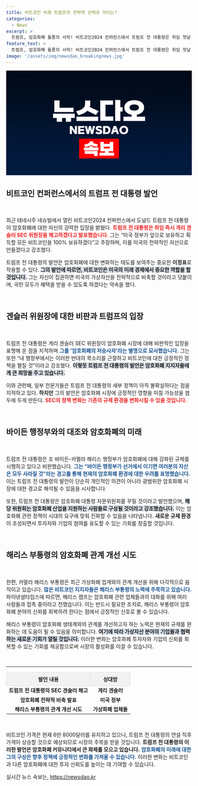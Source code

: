 ```yaml
---
title: 비트코인 비축 트럼프의 전략적 선택과 의미는?
categories:
  - News
excerpt: >
  트럼프, 암호화폐 돌풍의 서막! 비트코인2024 컨퍼런스에서 트럼프 전 대통령은 취임 첫날 SEC 위원장 해고와 비트코인 국가 전략 비축 계획을 밝혔습니다. 해리스 부통령과의 접촉도 알려지면서 정치와 암호화폐의 긴밀한 연관이 주목받고 있습니다. 클릭해서 더 알아보세요!
feature_text: >
  트럼프, 암호화폐 돌풍의 서막! 비트코인2024 컨퍼런스에서 트럼프 전 대통령은 취임 첫날 SEC 위원장 해고와 비트코인 국가 전략 비축 계획을 밝혔습니다. 해리스 부통령과의 접촉도 알려지면서 정치와 암호화폐의 긴밀한 연관이 주목받고 있습니다. 클릭해서 더 알아보세요!
image: '/assets/img/newsdao_breakingnews.jpg'
---
```


<p><img src="/assets/img/newsdao_breakingnews.jpg" alt="bookingtag 속보" /></p>

<h2 data-ke-size="size26">비트코인 컨퍼런스에서의 트럼프 전 대통령 발언</h2>

<p data-ke-size="size16">&nbsp;</p>

<p>최근 테네시주 네슈빌에서 열린 비트코인2024 컨퍼런스에서 도널드 트럼프 전 대통령이 암호화폐에 대한 자신의 강력한 입장을 밝혔다. <b><span style="color: #ee2323;">트럼프 전 대통령은 취임 즉시 게리 겐슬러 SEC 위원장을 해고하겠다고 발표했습니다.</span></b> 그는 “미국 정부가 앞으로 보유하고 획득할 모든 비트코인을 100% 보유하겠다”고 주장하며, 이를 미국의 전략적인 자산으로 만들겠다고 강조했다.</p>

<p>트럼프 전 대통령의 발언은 암호화폐에 대한 변화하는 태도를 보여주는 중요한 <b>이정표</b>로 작용할 수 있다. <b><span style="background-color: #21538527;">그의 발언에 따르면, 비트코인은 미국의 미래 경제에서 중요한 역할을 할 것입니다.</span></b> 그는 자신이 집권하면 미국의 가상자산을 전략적으로 비축할 것이라고 덧붙이며, 국민 모두가 혜택을 받을 수 있도록 하겠다는 약속을 했다.</p>

<p data-ke-size="size16">&nbsp;</p>

<h2 data-ke-size="size26">겐슬러 위원장에 대한 비판과 트럼프의 입장</h2>

<p data-ke-size="size16">&nbsp;</p>

<p>트럼프 전 대통령은 게리 겐슬러 SEC 위원장이 암호화폐 시장에 대해 비판적인 입장을 표명해 온 점을 지적하며 <b><span style="color: #1a5490;">그를 '암호화폐의 저승사자'라는 별명으로 묘사했습니다.</span></b> 그는 또한 “내 행정부에서는 이러한 반대의 목소리를 근절하고 비트코인에 대한 긍정적인 정책을 펼칠 것”이라고 강조했다. <b><span style="background-color: #21538527;">이렇듯 트럼프 전 대통령의 발언은 암호화폐 지지자들에게 큰 희망을 주고 있습니다.</span></b></p>

<p>이와 관련해, 일부 전문가들은 트럼프 전 대통령의 세부 정책이 아직 불확실하다는 점을 지적하고 있다. <b>하지만</b> 그의 발언은 암호화폐 시장에 긍정적인 영향을 미칠 가능성을 염두에 두게 만든다. <b><span style="color: #ee2323;">SEC의 정책 변화는 기존의 규제 환경을 변화시킬 수 있을 것입니다.</span></b> </p>

<p data-ke-size="size16">&nbsp;</p>

<h2 data-ke-size="size26">바이든 행정부와의 대조와 암호화폐의 미래</h2>

<p data-ke-size="size16">&nbsp;</p>

<p>트럼프 전 대통령은 조 바이든-카멀라 해리스 행정부가 암호화폐에 대해 강화된 규제를 시행하고 있다고 비판했습니다. <b><span style="color: #1a5490;">그는 “바이든 행정부가 선거에서 이기면 여러분의 자산은 모두 사라질 것”라는 경고를 통해 현재의 암호화폐 환경에 대한 우려를 표명했습니다.</span></b> 이는 트럼프 전 대통령의 발언이 단순히 개인적인 의견이 아니라 광범위한 암호화폐 시장에 대한 경고로 해석될 수 있음을 시사합니다.</p>

<p>또한, 트럼프 전 대통령은 암호화폐 대통령 자문위원회를 꾸릴 것이라고 발언했으며, <b><span style="background-color: #21538527;">해당 위원회는 암호화폐 산업을 지원하는 사람들로 구성될 것이라고 강조했습니다.</span></b> 이는 암호화폐 관련 정책이 시대의 요구에 맞춰 진화할 수 있음을 나타냅니다. <b>새로운 규제 환경 </b>이 조성되면서 투자자와 기업의 참여를 유도할 수 있는 기회를 창출할 것입니다.</p>

<p data-ke-size="size16">&nbsp;</p>

<h2 data-ke-size="size26">해리스 부통령의 암호화폐 관계 개선 시도</h2>

<p data-ke-size="size16">&nbsp;</p>

<p>한편, 카멀라 해리스 부통령은 최근 가상화폐 업계와의 관계 개선을 위해 다각적으로 움직이고 있습니다. <b><span style="color: #1a5490;">많은 비트코인 지지자들은 해리스 부통령의 노력에 주목하고 있습니다.</span></b> 파이낸셜타임스에 따르면, 해리스 캠프는 암호화폐 관련 업체들과의 대화를 위해 여러 사람들과 접촉 중이라고 전했습니다. 이는 반드시 필요한 조치로, 해리스 부통령이 암호화폐 분야의 신뢰를 회복하려 한다는 점에서 긍정적인 신호로 볼 수 있습니다.</p>

<p>해리스 부통령이 암호화폐 생태계와의 관계를 개선하고자 하는 노력은 현재의 규제를 완화하는 데 도움이 될 수 있음을 의미합니다. <b><span style="background-color: #21538527;">여기에 따라 가상자산 분야의 기업들과 협력하는 새로운 기회가 열릴 것입니다.</span></b> 이러한 변화는 암호화폐 투자자와 기업의 신뢰를 회복할 수 있는 기회를 제공함으로써 시장의 활성화를 이끌 수 있습니다.</p>

<p data-ke-size="size16">&nbsp;</p>

<hr/>

<table style="width:100%; border-collapse: collapse;">
  <tr>
    <th style="border: 1px solid #ddd; text-align: center; padding: 8px; background-color: #f2f2f2;">발언 내용</th>
    <th style="border: 1px solid #ddd; text-align: center; padding: 8px; background-color: #f2f2f2;">상대방</th>
  </tr>
  <tr>
    <td style="text-align: center; height: 17px;"><b>트럼프 전 대통령의 SEC 겐슬러 해고</b></td>
    <td style="text-align: center; height: 17px;"><b>게리 겐슬러</b></td>
  </tr>
  <tr>
    <td style="text-align: center; height: 17px;"><b>암호화폐 전략적 비축 발표</b></td>
    <td style="text-align: center; height: 17px;"><b>미국 정부</b></td>
  </tr>
  <tr>
    <td style="text-align: center; height: 17px;"><b>해리스 부통령의 관계 개선 시도</b></td>
    <td style="text-align: center; height: 17px;"><b>가상화폐 업체들</b></td>
  </tr>
</table>

<p data-ke-size="size16">&nbsp;</p> 

<p>비트코인 가격은 현재 6만 8000달러를 유지하고 있으나, 트럼프 전 대통령의 연설 직후 가격이 상승할 것으로 예상되므로 시장의 주목을 받을 것입니다. <b>트럼프 전 대통령의 이러한 발언은 암호화폐 커뮤니티에서 큰 화제를 모으고 있습니다.</b> <b><span style="color: #1a5490;">암호화폐의 미래에 대한 그의 구상은 향후 정책에 긍정적인 변화를 가져올 수 있습니다.</span></b> 이러한 변화는 비트코인과 다른 암호화폐에 대한 투자 신뢰도를 높이는 데 기여할 수 있습니다.</p>
실시간 뉴스 속보는, <a href="https://newsdao.kr" rel="dofollow">https://newsdao.kr</a>


